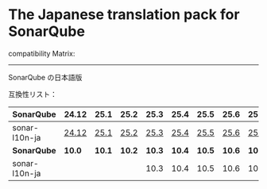 # The Japanese translation pack for SonarQube

compatibility Matrix:

---

SonarQube の日本語版

互換性リスト：

| **SonarQube** | **24.12**                                                                     | **25.1**                                                                    | **25.2**                                                                    | **25.3**                                                                    | **25.4**                                                                    | **25.5**                                                                    | **25.6**                                                                    |   **25.7**       |
| ------------- | ----------------------------------------------------------------------------- | --------------------------------------------------------------------------- | --------------------------------------------------------------------------- | --------------------------------------------------------------------------- | --------------------------------------------------------------------------- | --------------------------------------------------------------------------- | --------------------------------------------------------------------------- | -------- |
| sonar-l10n-ja | [24.12](https://github.com/naoyayamamoto/sonar-l10n-ja/releases/tag/v24.12.0) | [25.1](https://github.com/naoyayamamoto/sonar-l10n-ja/releases/tag/v25.1.0) | [25.2](https://github.com/naoyayamamoto/sonar-l10n-ja/releases/tag/v25.2.0) | [25.3](https://github.com/naoyayamamoto/sonar-l10n-ja/releases/tag/v25.3.0) | [25.4](https://github.com/naoyayamamoto/sonar-l10n-ja/releases/tag/v25.4.0) | [25.5](https://github.com/naoyayamamoto/sonar-l10n-ja/releases/tag/v25.5.0) | [25.6](https://github.com/naoyayamamoto/sonar-l10n-ja/releases/tag/v25.6.0) |   [25.7](https://github.com/naoyayamamoto/sonar-l10n-ja/releases/tag/v25.7.0)       |
| **SonarQube** | **10.0**                                                                      | **10.1**                                                                    | **10.2**                                                                    | **10.3**                                                                    | **10.4**                                                                    | **10.5**                                                                    | **10.6**                                                                    | **10.7** |
| sonar-l10n-ja |                                                                               |                                                                             |                                                                             | 10.3                                                                        | 10.4                                                                        | 10.5                                                                        | 10.6                                                                        | 10.7     |

